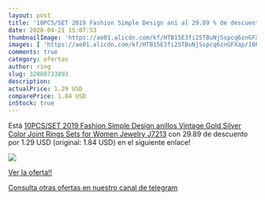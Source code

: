 ```yaml
---
layout: post
title: '10PCS/SET 2019 Fashion Simple Design ani al 29.89 % de descuento'
date: 2020-04-21 15:07:53
thumbnailImage: 'https://ae01.alicdn.com/kf/HTB15E3fi25TBuNjSspcq6znGFXap/10PCS-SET-2019-Fashion-Simple-Design-anillos-Vintage-Gold-Silver-Color-Joint-Rings-Sets-for-Women.jpg_350x350._SL200_.jpg'
images: [ 'https://ae01.alicdn.com/kf/HTB15E3fi25TBuNjSspcq6znGFXap/10PCS-SET-2019-Fashion-Simple-Design-anillos-Vintage-Gold-Silver-Color-Joint-Rings-Sets-for-Women.jpg_350x350._SL200_.jpg' ]
comments: true
category: ofertas
author: ring
slug: 32860733893
description:
actualPrice: 1.29 USD
comparePrice: 1.84 USD
inStock: true
---
```


Está [10PCS/SET 2019 Fashion Simple Design anillos Vintage Gold Silver Color Joint Rings Sets for Women Jewelry J7213](https://www.amazon.com/dp/32860733893/?tag=redken08-20) con 29.89 de descuento por 1.29 USD (original: 1.84 USD) en el siguiente enlace!

[![](https://ae01.alicdn.com/kf/HTB15E3fi25TBuNjSspcq6znGFXap/10PCS-SET-2019-Fashion-Simple-Design-anillos-Vintage-Gold-Silver-Color-Joint-Rings-Sets-for-Women.jpg_350x350._SL200_.jpg)](https://www.amazon.com/dp/32860733893/?tag=redken08-20)

[Ver la oferta!!](https://www.amazon.com/dp/32860733893/?tag=redken08-20)

[Consulta otras ofertas en nuestro canal de telegram](https://t.me/s/ofertas25)

